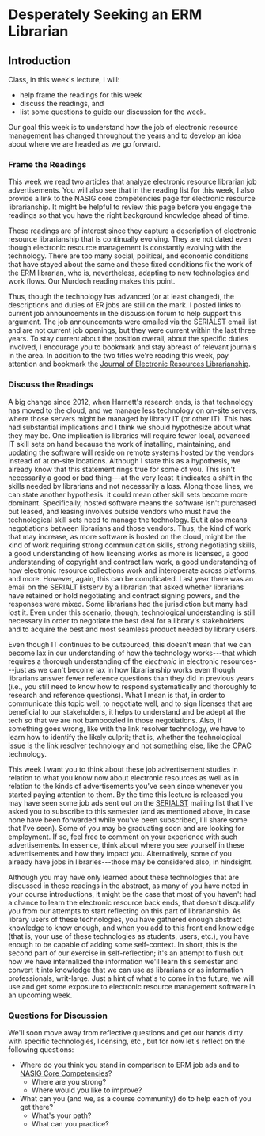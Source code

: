 # Desperately Seeking an ERM Librarian

## Introduction

Class, in this week's lecture, I will:

- help frame the readings for this week 
- discuss the readings, and
- list some questions to guide our discussion for the week.

Our goal this week is to understand how the job of electronic resource
management has changed throughout the years and to develop an idea about where
we are headed as we go forward.

### Frame the Readings

This week we read two articles that analyze electronic resource librarian job
advertisements. You will also see that in the reading list for this week, I
also provide a link to the NASIG core competencies page for electronic resource
librarianship. It might be helpful to review this page before you engage the
readings so that you have the right background knowledge ahead of time.

These readings are of interest since they capture a description of electronic
resource librarianship that is continually evolving. They are not dated even
though electronic resource management is constantly evolving with the
technology. There are too many social, political, and economic conditions that
have stayed about the same and these fixed conditions fix the work of the ERM
librarian, who is, nevertheless, adapting to new technologies and work flows.
Our Murdoch reading makes this point.

Thus, though the technology has advanced (or at least changed), the
descriptions and duties of ER jobs are still on the mark. I posted links to
current job announcements in the discussion forum to help support this
argument. The job announcements were emailed via the SERIALST email list and
are not current job openings, but they were current within the last three
years. To stay current about the position overall, about the specific duties
involved, I encourage you to bookmark and stay abreast of relevant journals in
the area. In addition to the two titles we're reading this week, pay attention
and bookmark the [Journal of Electronic Resources Librarianship][JERL].

### Discuss the Readings 

A big change since 2012, when Harnett's research ends, is that technology has
moved to the cloud, and we manage less technology on on-site servers, where
those servers might be managed by library IT (or other IT). This has had
substantial implications and I think we should hypothesize about what they may
be. One implication is libraries will require fewer local, advanced IT skill
sets on hand because the work of installing, maintaining, and updating the
software will reside on remote systems hosted by the vendors instead of at
on-site locations. Although I state this as a hypothesis, we already know that
this statement rings true for some of you. This isn't necessarily a good or bad
thing---at the very least it indicates a shift in the skills needed by
librarians and not necessarily a loss. Along those lines, we can state another
hypothesis: it could mean other skill sets become more dominant. Specifically,
hosted software means the software isn't purchased but leased, and leasing
involves outside vendors who must have the technological skill sets need to
manage the technology. But it also means negotiations between librarians and
those vendors. Thus, the kind of work that may increase, as more software is
hosted on the cloud, might be the kind of work requiring strong communication
skills, strong negotiating skills, a good understanding of how licensing works
as more is licensed, a good understanding of copyright and contract law work, a
good understanding of how electronic resource collections work and interoperate
across platforms, and more. However, again, this can be complicated. Last year
there was an email on the SERIALT listserv by a librarian that asked whether
librarians have retained or hold negotiating and contract signing powers, and
the responses were mixed. Some librarians had the jurisdiction but many had
lost it. Even under this scenario, though, technological understanding is still
necessary in order to negotiate the best deal for a library's stakeholders and
to acquire the best and most seamless product needed by library users.

Even though IT continues to be outsourced, this doesn't mean that we can become
lax in our understanding of how the technology works---that which requires a
thorough understanding of the *electronic* in electronic resources---just as we
can't become lax in how librarianship works even though librarians answer fewer
reference questions than they did in previous years (i.e., you still need to
know how to respond systematically and thoroughly to research and reference
questions). What I mean is that, in order to communicate this topic well, to
negotiate well, and to sign licenses that are beneficial to our stakeholders,
it helps to understand and be adept at the tech so that we are not bamboozled
in those negotiations. Also, if something goes wrong, like with the link
resolver technology, we have to learn how to identify the likely culprit; that
is, whether the technological issue is the link resolver technology and not
something else, like the OPAC technology.

This week I want you to think about these job advertisement studies in relation
to what you know now about electronic resources as well as in relation to the
kinds of advertisements you've seen since whenever you started paying attention
to them. By the time this lecture is released you may have seen some job ads
sent out on the [SERIALST][SERIALST] mailing list that I've asked you to
subscribe to this semester (and as mentioned above, in case none have been
forwarded while you've been subscribed, I'll share some that I've seen). Some
of you may be graduating soon and are looking for employment. If so, feel free
to comment on your experience with such advertisements. In essence, think about
where you see yourself in these advertisements and how they impact you.
Alternatively, some of you already have jobs in libraries---those may be
considered also, in hindsight.

Although you may have only learned about these technologies that are discussed
in these readings in the abstract, as many of you have noted in your course
introductions, it might be the case that most of you haven't had a chance to
learn the electronic resource back ends, that doesn't disqualify you from our
attempts to start reflecting on this part of librarianship. As library users of
these technologies, you have gathered enough abstract knowledge to know enough,
and when you add to this front end knowledge (that is, your use of these
technologies as students, users, etc.), you have enough to be capable of adding
some self-context. In short, this is the second part of our exercise in
self-reflection; it's an attempt to flush out how we have internalized the
information we'll learn this semester and convert it into knowledge that we can
use as librarians or as information professionals, writ-large. Just a hint of
what's to come in the future, we will use and get some exposure to electronic
resource management software in an upcoming week.

### Questions for Discussion

We'll soon move away from reflective questions and get our hands dirty with
specific technologies, licensing, etc., but for now let's reflect on the
following questions:

- Where do you think you stand in comparison to ERM job ads and to [NASIG Core
  Competencies][NCC]?
  - Where are you strong?
  - Where would you like to improve?
- What can you (and we, as a course community) do to help each of you get
  there?
  - What's your path?
  - What can you practice?

[JERL]:https://www.tandfonline.com/toc/wacq20/current
[NCC]:https://www.nasig.org/Competencies-Eresources
[SERIALST]:https://www.nasig.org/SERIALST
